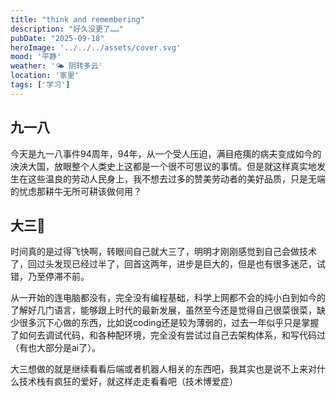 ```yaml
---
title: "think and remembering"
description: "好久没更了……"
pubDate: "2025-09-18"
heroImage: '../../../assets/cover.svg'
mood: '平静'
weather: '🌤️ 阴转多云'
location: '家里'
tags: ['学习']
---
```


## 九一八

今天是九一八事件94周年，94年，从一个受人压迫，满目疮痍的病夫变成如今的泱泱大国，放眼整个人类史上这都是一个很不可思议的事情。但是就这样真实地发生在这些温良的劳动人民身上，我不想去过多的赞美劳动者的美好品质，只是无端的忧虑那耕牛无所可耕该做何用？

## 大三🤔

时间真的是过得飞快啊，转眼间自己就大三了，明明才刚刚感觉到自己会做技术了，回过头发现已经过半了，回首这两年，进步是巨大的，但是也有很多迷茫，试错，乃至停滞不前。

从一开始的连电脑都没有，完全没有编程基础，科学上网都不会的纯小白到如今的了解好几门语言，能够跟上时代的最新发展，虽然至今还是觉得自己很菜很菜，缺少很多沉下心做的东西，比如说coding还是较为薄弱的，过去一年似乎只是掌握了如何去调试代码，和各种配环境，完全没有尝试过自己去架构体系，和写代码过（有也大部分是ai了）。

大三想做的就是继续看看后端或者机器人相关的东西吧，我其实也是说不上来对什么技术栈有疯狂的爱好，就这样走走看看吧（技术博爱症）
